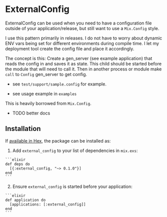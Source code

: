 # ExternalConfig

ExternalConfig can be used when you need to have a configuration file outside of your application/release, but still want to use a `Mix.Config` style.

I use this pattern primarily in releases.  I do not have to worry about dynamic ENV vars being set for different environments during compile time.  I let my deployment tool create the config file and place it accordingly.  

The concept is this:  Create a gen_server (see example application) that reads the config in and saves it as state.  This child should be started before the module that will need to call it. Then in another process or module make `call` to `Config` gen_server to get config.


* see `test/support/sample.config` for example.

* see usage example in `examples`

This is heavily borrowed from `Mix.Config`.

* TODO better docs


## Installation

If [available in Hex](https://hex.pm/docs/publish), the package can be installed as:

  1. Add `external_config` to your list of dependencies in `mix.exs`:

    ```elixir
    def deps do
      [{:external_config, "~> 0.1.0"}]
    end
    ```

  2. Ensure `external_config` is started before your application:

    ```elixir
    def application do
      [applications: [:external_config]]
    end
    ```

